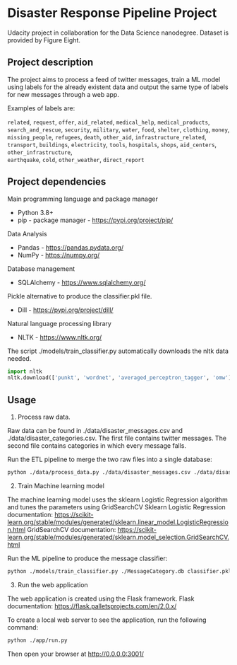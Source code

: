 # Disaster Response Pipeline Project

Udacity project in collaboration for the Data Science nanodegree. Dataset is provided by Figure Eight.

## Project description

The project aims to process a feed of twitter messages, train a ML model using labels for the already existent data and output the same type of labels for new messages through a web app. 

Examples of labels are: 

`related`, `request`, `offer`, `aid_related`, 
`medical_help`, `medical_products`, `search_and_rescue`,
`security`, `military`, `water`, `food`, 
`shelter`, `clothing`, `money`, `missing_people`, 
`refugees`, `death`, `other_aid`, `infrastructure_related`, 
`transport`, `buildings`, `electricity`, `tools`, 
`hospitals`, `shops`, `aid_centers`, `other_infrastructure`,  
`earthquake`, `cold`, `other_weather`, `direct_report`

## Project dependencies

Main programming language and package manager
- Python 3.8+
- pip - package manager - https://pypi.org/project/pip/

Data Analysis
- Pandas - https://pandas.pydata.org/
- NumPy - https://numpy.org/

Database management
- SQLAlchemy - https://www.sqlalchemy.org/

Pickle alternative to produce the classifier.pkl file.
- Dill - https://pypi.org/project/dill/

Natural language processing library
- NLTK - https://www.nltk.org/

The script ./models/train_classifier.py automatically downloads the nltk data needed.

```python
import nltk
nltk.download(['punkt', 'wordnet', 'averaged_perceptron_tagger', 'omw'])
```


## Usage

1. Process raw data. 

Raw data can be found in ./data/disaster_messages.csv and ./data/disaster_categories.csv. The first file contains twitter messages. The second file contains categories in which every message falls.

Run the ETL pipeline to merge the two raw files into a single database:

```bash
python ./data/process_data.py ./data/disaster_messages.csv ./data/disaster_categories.csv MessageCategory.db
```

2. Train Machine learning model

The machine learning model uses the sklearn Logistic Regression algorithm and tunes the parameters using GridSearchCV
Sklearn Logistic Regression documentation: https://scikit-learn.org/stable/modules/generated/sklearn.linear_model.LogisticRegression.html
GridSearchCV documentation: https://scikit-learn.org/stable/modules/generated/sklearn.model_selection.GridSearchCV.html

Run the ML pipeline to produce the message classifier:

```bash
python ./models/train_classifier.py ./MessageCategory.db classifier.pkl
```

3. Run the web application

The web application is created using the Flask framework.
Flask documentation: https://flask.palletsprojects.com/en/2.0.x/

To create a local web server to see the application, run the following command:

```bash
python ./app/run.py
```

Then open your browser at http://0.0.0.0:3001/
